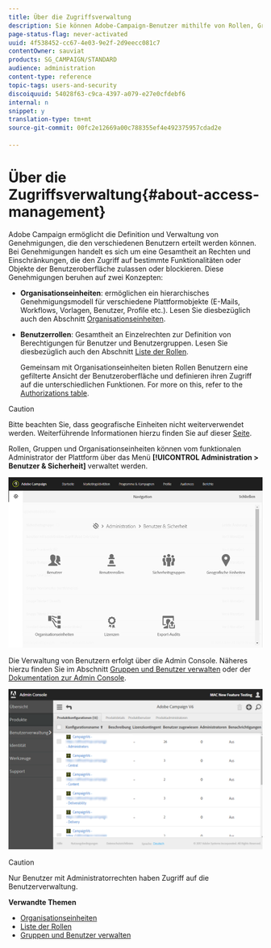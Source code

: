 ```yaml
---
title: Über die Zugriffsverwaltung
description: Sie können Adobe-Campaign-Benutzer mithilfe von Rollen, Gruppen und Organisationseinheiten verwalten.
page-status-flag: never-activated
uuid: 4f538452-cc67-4e03-9e2f-2d9eecc081c7
contentOwner: sauviat
products: SG_CAMPAIGN/STANDARD
audience: administration
content-type: reference
topic-tags: users-and-security
discoiquuid: 54028f63-c9ca-4397-a079-e27e0cfdebf6
internal: n
snippet: y
translation-type: tm+mt
source-git-commit: 00fc2e12669a00c788355ef4e492375957cdad2e

---
```



# Über die Zugriffsverwaltung{#about-access-management}

Adobe Campaign ermöglicht die Definition und Verwaltung von Genehmigungen, die den verschiedenen Benutzern erteilt werden können. Bei Genehmigungen handelt es sich um eine Gesamtheit an Rechten und Einschränkungen, die den Zugriff auf bestimmte Funktionalitäten oder Objekte der Benutzeroberfläche zulassen oder blockieren. Diese Genehmigungen beruhen auf zwei Konzepten:

* **Organisationseinheiten**: ermöglichen ein hierarchisches Genehmigungsmodell für verschiedene Plattformobjekte (E-Mails, Workflows, Vorlagen, Benutzer, Profile etc.). Lesen Sie diesbezüglich auch den Abschnitt [Organisationseinheiten](../../administration/using/organizational-units.md).
* **Benutzerrollen**: Gesamtheit an Einzelrechten zur Definition von Berechtigungen für Benutzer und Benutzergruppen. Lesen Sie diesbezüglich auch den Abschnitt [Liste der Rollen](../../administration/using/list-of-roles.md).

   Gemeinsam mit Organisationseinheiten bieten Rollen Benutzern eine gefilterte Ansicht der Benutzeroberfläche und definieren ihren Zugriff auf die unterschiedlichen Funktionen. For more on this, refer to the [Authorizations table](https://docs.campaign.adobe.com/doc/standard/en/Technotes/AdobeCampaign-ACSRights.pdf).

>[!CAUTION]
>
>Bitte beachten Sie, dass geografische Einheiten nicht weiterverwendet werden. Weiterführende Informationen hierzu finden Sie auf dieser [Seite](https://helpx.adobe.com/campaign/kb/acs-deprecated-and-removed-features.html).

Rollen, Gruppen und Organisationseinheiten können vom funktionalen Administrator der Plattform über das Menü **[!UICONTROL Administration &gt; Benutzer &amp; Sicherheit]** verwaltet werden.

![](assets/user_management_1.png)

Die Verwaltung von Benutzern erfolgt über die Admin Console. Näheres hierzu finden Sie im Abschnitt [Gruppen und Benutzer verwalten](../../administration/using/managing-groups-and-users.md) oder der [Dokumentation zur Admin Console](https://helpx.adobe.com/enterprise/managing/user-guide.html).

![](assets/user_management_6.png)

>[!CAUTION]
>
>Nur Benutzer mit Administratorrechten haben Zugriff auf die Benutzerverwaltung.

**Verwandte Themen**

* [Organisationseinheiten](../../administration/using/organizational-units.md)
* [Liste der Rollen](../../administration/using/list-of-roles.md)
* [Gruppen und Benutzer verwalten](../../administration/using/managing-groups-and-users.md)

